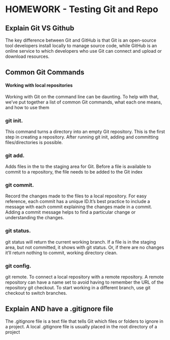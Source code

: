 # HOMEWORK - Testing Git and Repo
## Explain Git VS Github
The key difference between Git and GitHub is that Git is an open-source tool developers install locally to manage source code, while GitHub is an online service to which developers who use Git can connect and upload or download resources.
##	Common Git Commands
#### Working with local repositories
Working with Git on the command line can be daunting. To help with that, we’ve put together a list of common Git commands, what each one means, and how to use them

### git init.
This command turns a directory into an empty Git repository. This is the first step in creating a repository. After running git init, adding and committing files/directories is possible.

### git add.
Adds files in the to the staging area for Git. Before a file is available to commit to a repository, the file needs to be added to the Git index

### git commit.
Record the changes made to the files to a local repository. For easy reference, each commit has a unique ID.It’s best practice to include a message with each commit explaining the changes made in a commit. Adding a commit message helps to find a particular change or understanding the changes.

### git status.
git status will return the current working branch. If a file is in the staging area, but not committed, it shows with git status. Or, if there are no changes it’ll return nothing to commit, working directory clean.
### git config.
git remote.
To connect a local repository with a remote repository. A remote repository can have a name set to avoid having to remember the URL of the repository
git checkout.
To start working in a different branch, use git checkout to switch branches.

##	Explain AND have a .gitignore file
The .gitignore file is a text file that tells Git which files or folders to ignore in a project. A local .gitignore file is usually placed in the root directory of a project
